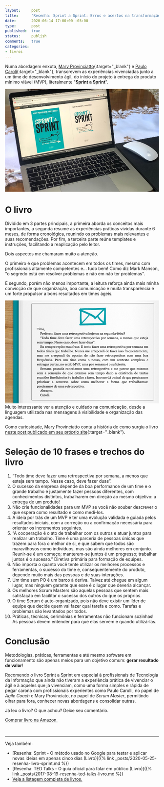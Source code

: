 ```yaml
---
layout:		post
title:		"Resenha: Sprint a Sprint: Erros e acertos na transformação cultural de um time ágil (Livro)"
date:		2020-06-14 17:00:00 -03:00
type:		post
published:	true
status:		publish
comments:	true
categories:
- livros
---
```


Numa abordagem enxuta, [Mary Provinciatto](https://www.linkedin.com/in/maryprovinciatto/){:target="_blank"} e [Paulo Caroli](https://www.linkedin.com/in/paulocaroli/){:target="_blank"}, transcrevem as experiências vivenciadas junto a um time de desenvolvimento ágil, do início do projeto à entrega do produto mínimo viável (MVP), literalmente "**Sprint a Sprint**".

![Notebook sobre a mesa com o e-book Sprint a Sprint aberto em sua capa](/assets/imgs/livro-sprint-a-sprint/livro-sprint-a-sprint-capa.jpg)

# O livro

Dividido em 3 partes principais, a primeira aborda os conceitos mais importantes, a segunda resume as experiências práticas vividas durante 6 meses, de forma cronológica, reunindo os problemas mais relevantes e suas recomendações. Por fim, a terceira parte reúne templates e instruções, facilitando a reaplicação pelo leitor.

Dois aspectos me chamaram muito a atenção.

O primeiro é que problemas acontecem em todos os times, mesmo com profissionais altamente competentes e... tudo bem! Como diz Mark Manson, "o segredo está em resolver problemas e não em não ter problemas".

E segundo, porém não menos importante, a leitura reforça ainda mais minha convicção de que organização, boa comunicação e muita transparência é um forte propulsor a bons resultados em times ágeis.

![Notebook sobre a mesa com o e-book Sprint a Sprint aberto em sua capa](/assets/imgs/livro-sprint-a-sprint/livro-sprint-a-sprint-trecho.jpg)
Muito interessante ver a atenção e cuidado na comunicação, desde a linguagem utilizada nas mensagens à visibilidade e organização das agendas.

Como curiosidade, Mary Provinciatto conta a história de como surgiu o livro [neste post publicado em seu próprio site](https://maryprovinciatto.com/como-surgiu-o-livro-sprint-a-sprint/){:target="_blank"}.

# Seleção de 10 frases e trechos do livro

1. “Todo time deve fazer uma retrospectiva por semana, a menos que esteja sem tempo. Nesse caso, deve fazer duas”.
2. O sucesso da empresa depende da boa performance de um time e o grande trabalho é justamente fazer pessoas diferentes, com conhecimentos distintos, trabalharem em direção ao mesmo objetivo: a entrega de um produto!
3. Não crie funcionalidades para um MVP se você não souber descrever o que espera como resultado e como medi-los.
4. A ideia por trás de um MVP é ter uma evolução validada e guiada pelos resultados iniciais, com a correção ou a confirmação necessária para orientar os incrementos seguintes.
5. “A cooperação é o ato de trabalhar com os outros e atuar juntos para realizar um trabalho. Time é uma parceria de pessoas únicas que trazem para fora o melhor de si, e que sabem que todos são maravilhosos como indivíduos, mas são ainda melhores em conjunto. Reunir-se é um começo; manterem-se juntos é um progresso; trabalhar juntos é o sucesso.” Diretiva primária para formação de equipes.
6. Não importa o quanto você tente utilizar os melhores processos e ferramentas, o sucesso do time e, consequentemente do produto, depende muito mais das pessoas e de suas interações.
7. Um time sem PO é um barco à deriva. Talvez até chegue em algum lugar, mas ninguém garante que esse é o lugar que deveria alcançar.
8. Os melhores Scrum Masters são aquelas pessoas que sentem mais satisfação em facilitar o sucesso dos outros do que os próprios.
9. O time Scrum é auto-organizado, pois não deve existir um líder de equipe que decide quem vai fazer qual tarefa e como. Tarefas e problemas são levantados por todos.
10. Práticas, técnicas, cerimônias e ferramentas não funcionam sozinhas! As pessoas devem entender para que elas servem e quando utilizá-las.

# Conclusão

Metodologias, práticas, ferramentas e até mesmo software em funcionamento são apenas meios para um objetivo comum: **gerar resultado de valor**!

Recomendo o livro Sprint a Sprint em especial à profissionais de Tecnologia da Informação que ainda não tiveram a experiência prática de vivenciar o ágil e à aqueles que já vivenciam, como uma forma simples e rápida de pegar carona com profissionais experientes como Paulo Carolli, no papel de *Agile Coach* e Mary Provinciato, no papel de *Scrum Master*, permitindo olhar para fora, conhecer novas abordagens e consolidar outras.

Já leu o livro? O que achou? Deixe seu comentário.

[Comprar livro na Amazon.](https://amzn.to/3fjgQos)

<br>
<hr>

Veja também:
* [Resenha: Sprint - O método usado no Google para testar e aplicar novas ideias em apenas cinco dias (Livro)]({% link _posts/2020-05-25-resenha-livro-sprint.md %})
* [Resenha: TED Talks - O guia oficial para falar em público (Livro)]({% link _posts/2017-08-19-resenha-ted-talks-livro.md %})
* [Veja a listagem completa de livros.](/livros)
